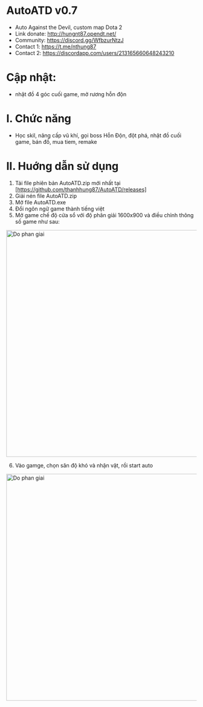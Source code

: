 # AutoATD v0.7
- Auto Against the Devil, custom map Dota 2
- Link donate: http://hungnt87.opendt.net/
- Community: https://discord.gg/WfbzurNtzJ
- Contact 1: https://t.me/nthung87 
- Contact  2: https://discordapp.com/users/213165660648243210
# Cập nhật:
- nhặt đồ 4 góc cuối game, mở rương hỗn độn
# I. Chức năng
- Học skil, nâng cấp vũ khí, gọi boss Hỗn Độn, đột phá, nhặt đồ cuối game, bán đồ, mua tiem, remake
# II. Huớng dẫn sử dụng
1. Tải file phiên bản AutoATD.zip mới nhất tại [https://github.com/thanhhung87/AutoATD/releases]
2. Giải nén file AutoATD.zip
3. Mở file AutoATD.exe
4. Đổi ngôn ngữ game thành tiếng việt
5. Mở game  chế độ cửa sổ với độ phân giải 1600x900 và điều chỉnh thông số game như sau:

<img src="https://github.com/thanhhung87/AutoATD/assets/157620249/e795a45e-39d7-41d6-b7ca-52bb65535f81" width="600" alt="Do phan giai" />

6. Vào gamge, chọn săn độ khó và nhận vật, rồi start auto

<img src="https://github.com/thanhhung87/AutoATD/assets/157620249/2a71101b-77d6-424a-bd8c-7f8f6a54eb43" width="600" alt="Do phan giai" />
